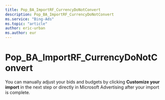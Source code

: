 ```yaml
---
title: Pop_BA_ImportRF_CurrencyDoNotConvert
description: Pop_BA_ImportRF_CurrencyDoNotConvert
ms.service: "Bing-Ads"
ms.topic: "article"
author: eric-urban
ms.author: eur
---
```


# Pop_BA_ImportRF_CurrencyDoNotConvert

You can manually adjust your bids and budgets by clicking **Customize your import** in the next step or directly in Microsoft Advertising after your import is complete.



